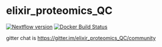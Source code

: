 # elixir_proteomics_QC
[![Nextflow version](https://img.shields.io/badge/nextflow-%E2%89%A50.31.0-brightgreen.svg)](https://www.nextflow.io/)
[![Docker Build Status](https://img.shields.io/docker/automated/biocorecrg/qcloud.svg)](https://cloud.docker.com/u/biocorecrg/repository/docker/biocorecrg/qcloud/builds)

gitter chat is https://gitter.im/elixir_proteomics_QC/community
